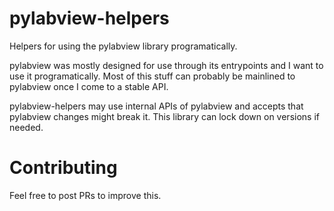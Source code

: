 # pylabview-helpers
Helpers for using the pylabview library programatically.  

pylabview was mostly designed for use through its entrypoints and I want to use it programatically.  Most of this stuff can probably be mainlined to pylabview once I come to a stable API.

pylabview-helpers may use internal APIs of pylabview and accepts that pylabview changes might break it.  This library can lock down on versions if needed.

# Contributing

Feel free to post PRs to improve this.